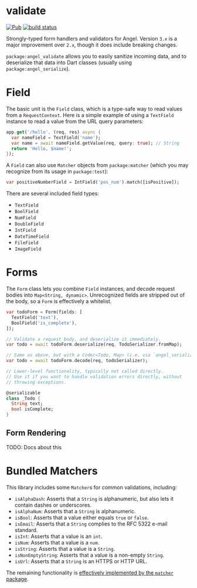 # validate
[![Pub](https://img.shields.io/pub/v/angel_validate.svg)](https://pub.dartlang.org/packages/angel_validate)
[![build status](https://travis-ci.org/angel-dart/validate.svg)](https://travis-ci.org/angel-dart/validate)

Strongly-typed form handlers and validators for Angel.
Version `3.x` is a major improvement over `2.x`, though it does include breaking changes.

`package:angel_validate` allows you to easily sanitize incoming data, and to deserialize
that data into Dart classes (usually using `package:angel_serialize`).

# Field
The basic unit is the `Field` class, which is a type-safe way to read
values from a `RequestContext`. Here is a simple example of using a
`TextField` instance to read a value from the URL query parameters:

```dart
app.get('/hello', (req, res) async {
  var nameField = TextField('name');
  var name = await nameField.getValue(req, query: true); // String
  return 'Hello, $name!';
});
```

A `Field` can also use `Matcher` objects from `package:matcher` (which you may recognize from
its usage in `package:test`):

```dart
var positiveNumberField = IntField('pos_num').match([isPositive]);
```

There are several included field types:
* `TextField`
* `BoolField`
* `NumField`
* `DoubleField`
* `IntField`
* `DateTimeField`
* `FileField`
* `ImageField`

# Forms
The `Form` class lets you combine `Field` instances, and decode
request bodies into `Map<String, dynamic>`. Unrecognized fields are
stripped out of the body, so a `Form` is effectively a whitelist.

```dart
var todoForm = Form(fields: [
  TextField('text'),
  BoolField('is_complete'),
]);

// Validate a request body, and deserialize it immediately.
var todo = await todoForm.deserialize(req, TodoSerializer.fromMap);

// Same as above, but with a Codec<Todo, Map> (i.e. via `angel_serialize`).
var todo = await todoForm.decode(req, todoSerializer);

// Lower-level functionality, typically not called directly.
// Use it if you want to handle validation errors directly, without
// throwing exceptions.

@serializable
class _Todo {
  String text;
  bool isComplete;
}
```

## Form Rendering
TODO: Docs about this

# Bundled Matchers
This library includes some `Matcher`s for common validations,
including:

* `isAlphaDash`: Asserts that a `String` is alphanumeric, but also lets it contain dashes or underscores.
* `isAlphaNum`: Asserts that a `String` is alphanumeric.
* `isBool`: Asserts that a value either equals `true` or `false`.
* `isEmail`: Asserts that a `String` complies to the RFC 5322 e-mail standard.
* `isInt`: Asserts that a value is an `int`.
* `isNum`: Asserts that a value is a `num`.
* `isString`: Asserts that a value is a `String`.
* `isNonEmptyString`: Asserts that a value is a non-empty `String`.
* `isUrl`: Asserts that a `String` is an HTTPS or HTTP URL.

The remaining functionality is
[effectively implemented by the `matcher` package](https://www.dartdocs.org/documentation/matcher/latest/matcher/matcher-library.html).